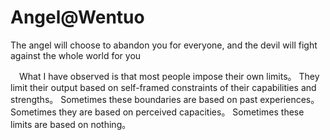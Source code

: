 # Angel@Wentuo
The angel will choose to abandon you for everyone, and the devil will fight against the whole world for you

　What I have observed is that most people impose their own limits。 They limit their output based on self-framed constraints of their capabilities and strengths。 Sometimes these boundaries are based on past experiences。 Sometimes they are based on perceived capacities。 Sometimes these limits are based on nothing。
